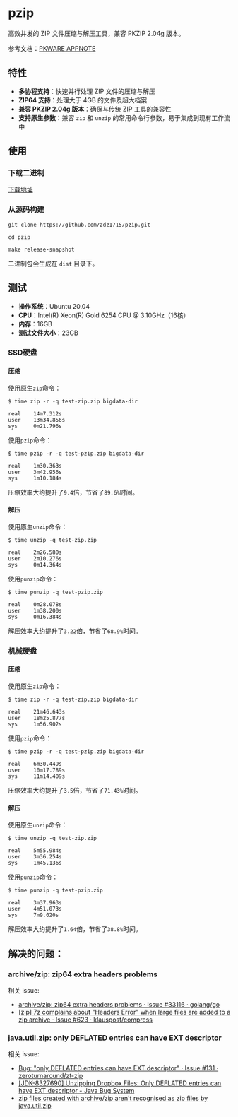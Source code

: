 # pzip
高效并发的 ZIP 文件压缩与解压工具，兼容 PKZIP 2.04g 版本。

参考文档：[PKWARE APPNOTE](https://pkware.cachefly.net/webdocs/casestudies/APPNOTE.TXT)

## 特性

- **多协程支持**：快速并行处理 ZIP 文件的压缩与解压
- **ZIP64 支持**：处理大于 4GB 的文件及超大档案
- **兼容 PKZIP 2.04g 版本**：确保与传统 ZIP 工具的兼容性
- **支持原生参数**：兼容 `zip` 和 `unzip` 的常用命令行参数，易于集成到现有工作流中

## 使用

### 下载二进制
[下载地址](https://github.com/zdz1715/pzip/releases/latest)

### 从源码构建
```shell
git clone https://github.com/zdz1715/pzip.git

cd pzip

make release-snapshot
```
二进制包会生成在 `dist` 目录下。

## 测试
- **操作系统**：Ubuntu 20.04
- **CPU**：Intel(R) Xeon(R) Gold 6254 CPU @ 3.10GHz（16核）
- **内存**：16GB
- **测试文件大小**：23GB

### SSD硬盘

#### 压缩
使用原生`zip`命令：

```shell
$ time zip -r -q test-zip.zip bigdata-dir

real    14m7.312s
user    13m34.856s
sys     0m21.796s
```
使用`pzip`命令：

```shell
$ time pzip -r -q test-pzip.zip bigdata-dir

real    1m30.363s
user    3m42.956s
sys     1m10.184s
```
压缩效率大约提升了`9.4`倍，节省了`89.6%`时间。

#### 解压
使用原生`unzip`命令：

```shell
$ time unzip -q test-zip.zip

real    2m26.580s
user    2m10.276s
sys     0m14.364s
```
使用`punzip`命令：

```shell
$ time punzip -q test-pzip.zip

real    0m28.078s
user    1m38.200s
sys     0m16.384s
```
解压效率大约提升了`3.22`倍，节省了`68.9%`时间。

### 机械硬盘

#### 压缩

使用原生`zip`命令：
```shell
$ time zip -r -q test-zip.zip bigdata-dir

real    21m46.643s
user    18m25.877s
sys     1m56.902s
```
使用`pzip`命令：

```shell
$ time pzip -r -q test-pzip.zip bigdata-dir

real    6m30.449s
user    10m17.789s
sys     11m14.409s
```
压缩效率大约提升了`3.5`倍，节省了`71.43%`时间。
#### 解压
使用原生`unzip`命令：

```shell
$ time unzip -q test-zip.zip

real    5m55.984s
user    3m36.254s
sys     1m45.136s
```
使用`punzip`命令：

```shell
$ time punzip -q test-pzip.zip

real    3m37.963s
user    4m51.073s
sys     7m9.020s
```
解压效率大约提升了`1.64`倍，节省了`38.8%`时间。

## 解决的问题：
### archive/zip: zip64 extra headers problems
相关 issue:
- [archive/zip: zip64 extra headers problems · Issue #33116 · golang/go](https://github.com/golang/go/issues/33116)
- [[zip] 7z complains about "Headers Error" when large files are added to a zip archive · Issue #623 · klauspost/compress](https://github.com/klauspost/compress/issues/623)
### java.util.zip: only DEFLATED entries can have EXT descriptor
相关 issue:
- [Bug: "only DEFLATED entries can have EXT descriptor" · Issue #131 · zeroturnaround/zt-zip](https://github.com/zeroturnaround/zt-zip/issues/131)
- [[JDK-8327690] Unzipping Dropbox Files: Only DEFLATED entries can have EXT descriptor - Java Bug System](https://bugs.openjdk.org/browse/JDK-8327690)
- [zip files created with archive/zip aren't recognised as zip files by java.util.zip](https://groups.google.com/g/golang-nuts/c/0iae5Ng-I-0)
